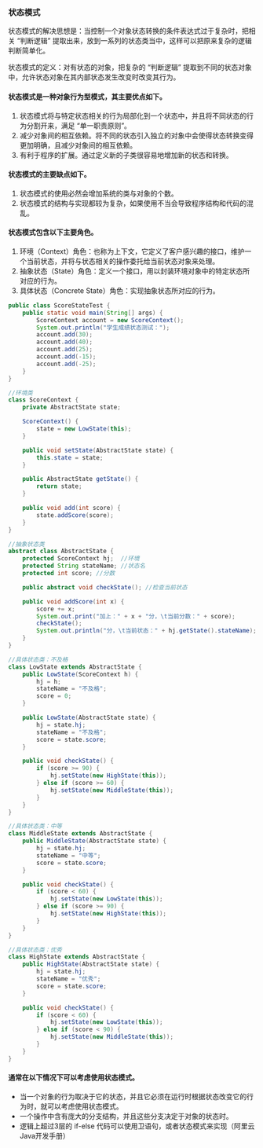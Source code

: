 ### 状态模式

状态模式的解决思想是：当控制一个对象状态转换的条件表达式过于复杂时，把相关 “判断逻辑” 提取出来，放到一系列的状态类当中，这样可以把原来复杂的逻辑判断简单化。

状态模式的定义：对有状态的对象，把复杂的 “判断逻辑” 提取到不同的状态对象中，允许状态对象在其内部状态发生改变时改变其行为。

#### 状态模式是一种对象行为型模式，其主要优点如下。

1. 状态模式将与特定状态相关的行为局部化到一个状态中，并且将不同状态的行为分割开来，满足 “单一职责原则”。
2. 减少对象间的相互依赖。将不同的状态引入独立的对象中会使得状态转换变得更加明确，且减少对象间的相互依赖。
3. 有利于程序的扩展。通过定义新的子类很容易地增加新的状态和转换。

#### 状态模式的主要缺点如下。

1. 状态模式的使用必然会增加系统的类与对象的个数。
2. 状态模式的结构与实现都较为复杂，如果使用不当会导致程序结构和代码的混乱。

#### 状态模式包含以下主要角色。

1. 环境（Context）角色：也称为上下文，它定义了客户感兴趣的接口，维护一个当前状态，并将与状态相关的操作委托给当前状态对象来处理。
2. 抽象状态（State）角色：定义一个接口，用以封装环境对象中的特定状态所对应的行为。
3. 具体状态（Concrete    State）角色：实现抽象状态所对应的行为。

```java
public class ScoreStateTest {
    public static void main(String[] args) {
        ScoreContext account = new ScoreContext();
        System.out.println("学生成绩状态测试：");
        account.add(30);
        account.add(40);
        account.add(25);
        account.add(-15);
        account.add(-25);
    }
}

//环境类
class ScoreContext {
    private AbstractState state;

    ScoreContext() {
        state = new LowState(this);
    }

    public void setState(AbstractState state) {
        this.state = state;
    }

    public AbstractState getState() {
        return state;
    }

    public void add(int score) {
        state.addScore(score);
    }
}

//抽象状态类
abstract class AbstractState {
    protected ScoreContext hj;  //环境
    protected String stateName; //状态名
    protected int score; //分数

    public abstract void checkState(); //检查当前状态

    public void addScore(int x) {
        score += x;
        System.out.print("加上：" + x + "分，\t当前分数：" + score);
        checkState();
        System.out.println("分，\t当前状态：" + hj.getState().stateName);
    }
}

//具体状态类：不及格
class LowState extends AbstractState {
    public LowState(ScoreContext h) {
        hj = h;
        stateName = "不及格";
        score = 0;
    }

    public LowState(AbstractState state) {
        hj = state.hj;
        stateName = "不及格";
        score = state.score;
    }

    public void checkState() {
        if (score >= 90) {
            hj.setState(new HighState(this));
        } else if (score >= 60) {
            hj.setState(new MiddleState(this));
        }
    }
}

//具体状态类：中等
class MiddleState extends AbstractState {
    public MiddleState(AbstractState state) {
        hj = state.hj;
        stateName = "中等";
        score = state.score;
    }

    public void checkState() {
        if (score < 60) {
            hj.setState(new LowState(this));
        } else if (score >= 90) {
            hj.setState(new HighState(this));
        }
    }
}

//具体状态类：优秀
class HighState extends AbstractState {
    public HighState(AbstractState state) {
        hj = state.hj;
        stateName = "优秀";
        score = state.score;
    }

    public void checkState() {
        if (score < 60) {
            hj.setState(new LowState(this));
        } else if (score < 90) {
            hj.setState(new MiddleState(this));
        }
    }
}
```



#### 通常在以下情况下可以考虑使用状态模式。

- 当一个对象的行为取决于它的状态，并且它必须在运行时根据状态改变它的行为时，就可以考虑使用状态模式。
- 一个操作中含有庞大的分支结构，并且这些分支决定于对象的状态时。
- 逻辑上超过3层的 if-else 代码可以使用卫语句，或者状态模式来实现（阿里云Java开发手册）

